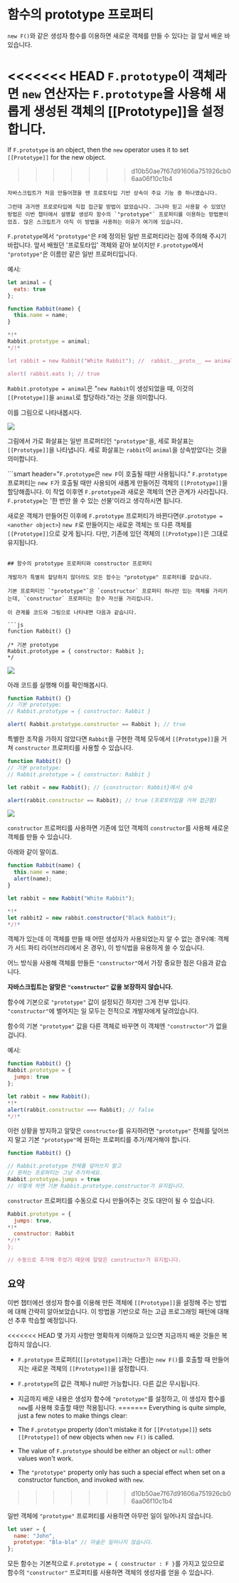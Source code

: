 # 함수의 prototype 프로퍼티

`new F()`와 같은 생성자 함수를 이용하면 새로운 객체를 만들 수 있다는 걸 앞서 배운 바 있습니다.

<<<<<<< HEAD
`F.prototype`이 객체라면 `new` 연산자는 `F.prototype`을 사용해 새롭게 생성된 객체의 [[Prototype]]을 설정합니다.
=======
If `F.prototype` is an object, then the `new` operator uses it to set `[[Prototype]]` for the new object.
>>>>>>> d10b50ae7f67d91606a751926cb06aa06f10c1b4

```smart
자바스크립트가 처음 만들어졌을 땐 프로토타입 기반 상속이 주요 기능 중 하나였습니다.

그런데 과거엔 프로로타입에 직접 접근할 방법이 없었습니다. 그나마 믿고 사용할 수 있었던 방법은 이번 챕터에서 설명할 생성자 함수의 `"prototype"` 프로퍼티를 이용하는 방법뿐이었죠. 많은 스크립트가 아직 이 방법을 사용하는 이유가 여기에 있습니다.
```

`F.prototype`에서 `"prototype"`은 `F`에 정의된 일반 프로퍼티라는 점에 주의해 주시기 바랍니다. 앞서 배웠던 '프로토타입' 객체와 같아 보이지만 `F.prototype`에서 `"prototype"`은 이름만 같은 일반 프로퍼티입니다.   

예시:

```js run
let animal = {
  eats: true
};

function Rabbit(name) {
  this.name = name;
}

*!*
Rabbit.prototype = animal;
*/!*

let rabbit = new Rabbit("White Rabbit"); //  rabbit.__proto__ == animal

alert( rabbit.eats ); // true
```

`Rabbit.prototype = animal`은 "`new Rabbit`이 생성되었을 때, 이것의 `[[Prototype]]`을 `animal`로 할당하라."라는 것을 의미합니다.

이를 그림으로 나타내봅시다.

![](proto-constructor-animal-rabbit.svg)

그림에서 가로 화살표는 일반 프로퍼티인 `"prototype"`을, 세로 화살표는 `[[Prototype]]`을 나타냅니다. 세로 화살표는 `rabbit`이 `animal`을 상속받았다는 것을 의미합니다.

```smart header="`F.prototype`은 `new F`이 호출될 때만 사용됩니다."
`F.prototype` 프로퍼티는 `new F`가 호출될 때만 사용되어 새롭게 만들어진 객체의 `[[Prototype]]`을 할당해줍니다. 이 작업 이후엔 `F.prototype`과 새로운 객체의 연관 관계가 사라집니다. `F.prototype`는 '한 번만 쓸 수 있는 선물'이라고 생각하시면 됩니다.

새로운 객체가 만들어진 이후에 `F.prototype` 프로퍼티가 바뀐다면(`F.prototype = <another object>`) `new F`로 만들어지는 새로운 객체는 또 다른 객체를 `[[Prototype]]`으로 갖게 됩니다. 다만, 기존에 있던 객체의 `[[Prototype]]`은 그대로 유지됩니다.
```

## 함수의 prototype 프로퍼티와 constructor 프로퍼티

개발자가 특별히 할당하지 않더라도 모든 함수는 "prototype" 프로퍼티를 갖습니다.

기본 프로퍼티인 `"prototype"`은 `constructor` 프로퍼티 하나만 있는 객체를 가리키는데, `constructor` 프로퍼티는 함수 자신을 가리킵니다.

이 관계를 코드와 그림으로 나타내면 다음과 같습니다.

```js
function Rabbit() {}

/* 기본 prototype
Rabbit.prototype = { constructor: Rabbit };
*/
```

![](function-prototype-constructor.svg)

아래 코드를 실행해 이를 확인해봅시다.

```js run
function Rabbit() {}
// 기본 prototype:
// Rabbit.prototype = { constructor: Rabbit }

alert( Rabbit.prototype.constructor == Rabbit ); // true
```

특별한 조작을 가하지 않았다면 `Rabbit`을 구현한 객체 모두에서 `[[Prototype]]`을 거쳐 `constructor` 프로퍼티를 사용할 수 있습니다.

```js run
function Rabbit() {}
// 기본 prototype:
// Rabbit.prototype = { constructor: Rabbit }

let rabbit = new Rabbit(); // {constructor: Rabbit}에서 상속

alert(rabbit.constructor == Rabbit); // true (프로토타입을 거쳐 접근함)
```

![](rabbit-prototype-constructor.svg)

`constructor` 프로퍼티를 사용하면 기존에 있던 객체의 `constructor`를 사용해 새로운 객체를 만들 수 있습니다.    

아래와 같이 말이죠.

```js run
function Rabbit(name) {
  this.name = name;
  alert(name);
}

let rabbit = new Rabbit("White Rabbit");

*!*
let rabbit2 = new rabbit.constructor("Black Rabbit");
*/!*
```

객체가 있는데 이 객체를 만들 때 어떤 생성자가 사용되었는지 알 수 없는 경우(예: 객체가 서드 파티 라이브러리에서 온 경우), 이 방식법을 유용하게 쓸 수 있습니다.

어느 방식을 사용해 객체를 만들든 `"constructor"`에서 가장 중요한 점은 다음과 같습니다.

**자바스크립트는 알맞은 `"constructor"` 값을 보장하지 않습니다.**

함수에 기본으로 `"prototype"` 값이 설정되긴 하지만 그게 전부 입니다. `"constructor"`에 벌어지는 일 모두는 전적으로 개발자에게 달려있습니다.

함수의 기본 `"prototype"` 값을 다른 객체로 바꾸면 이 객체엔 `"constructor"`가 없을 겁니다.

예시:

```js run
function Rabbit() {}
Rabbit.prototype = {
  jumps: true
};

let rabbit = new Rabbit();
*!*
alert(rabbit.constructor === Rabbit); // false
*/!*
```

이런 상황을 방지하고 알맞은 `constructor`를 유지하려면 `"prototype"` 전체를 덮어쓰지 말고 기본 `"prototype"`에 원하는 프로퍼티를 추가/제거해야 합니다.

```js
function Rabbit() {}

// Rabbit.prototype 전체를 덮어쓰지 말고
// 원하는 프로퍼티는 그냥 추가하세요.
Rabbit.prototype.jumps = true
// 이렇게 하면 기본 Rabbit.prototype.constructor가 유지됩니다.
```

`constructor` 프로퍼티를 수동으로 다시 만들어주는 것도 대안이 될 수 있습니다.  

```js
Rabbit.prototype = {
  jumps: true,
*!*
  constructor: Rabbit
*/!*
};

// 수동으로 추가해 주었기 때문에 알맞은 constructor가 유지됩니다.
```


## 요약

이번 챕터에선 생성자 함수를 이용해 만든 객체에 `[[Prototype]]`을 설정해 주는 방법에 대해 간략히 알아보았습니다. 이 방법을 기반으로 하는 고급 프로그래밍 패턴에 대해선 추후 학습할 예정입니다. 

<<<<<<< HEAD
몇 가지 사항만 명확하게 이해하고 있으면 지금까지 배운 것들은 복잡하지 않습니다.

- `F.prototype` 프로퍼티(`[[prototype]]`과는 다름)는 `new F()`를 호출할 때 만들어지는 새로운 객체의 `[[Prototype]]`을 설정합니다.
- `F.prototype`의 값은 객체나 null만 가능합니다. 다른 값은 무시됩니다.
- 지금까지 배운 내용은 생성자 함수에 `"prototype"`를 설정하고, 이 생성자 함수를 `new`를 사용해 호출할 때만 적용됩니다.
=======
Everything is quite simple, just a few notes to make things clear:

- The `F.prototype` property (don't mistake it for `[[Prototype]]`) sets `[[Prototype]]` of new objects when `new F()` is called.
- The value of `F.prototype` should be either an object or `null`: other values won't work.
-  The `"prototype"` property only has such a special effect when set on a constructor function, and invoked with `new`.
>>>>>>> d10b50ae7f67d91606a751926cb06aa06f10c1b4

일반 객체에 `"prototype"` 프로퍼티를 사용하면 아무런 일이 일어나지 않습니다.
```js
let user = {
  name: "John",
  prototype: "Bla-bla" // 마술은 일어나지 않습니다.
};
```

모든 함수는 기본적으로 `F.prototype = { constructor : F }`를 가지고 있으므로 함수의 `"constructor"` 프로퍼티를 사용하면 객체의 생성자를 얻을 수 있습니다.
